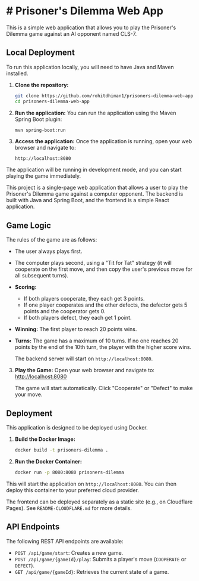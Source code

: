 # # Prisoner's Dilemma Web App

This is a simple web application that allows you to play the Prisoner's Dilemma game against an AI opponent named CLS-7.

## Local Deployment

To run this application locally, you will need to have Java and Maven installed.

1.  **Clone the repository:**
    ```bash
    git clone https://github.com/rohitdhiman1/prisoners-dilemma-web-app.git
    cd prisoners-dilemma-web-app
    ```

2.  **Run the application:**
    You can run the application using the Maven Spring Boot plugin:
    ```bash
    mvn spring-boot:run
    ```

3.  **Access the application:**
    Once the application is running, open your web browser and navigate to:
    ```
    http://localhost:8080
    ```

The application will be running in development mode, and you can start playing the game immediately.


This project is a single-page web application that allows a user to play the Prisoner's Dilemma game against a computer opponent. The backend is built with Java and Spring Boot, and the frontend is a simple React application.

## Game Logic

The rules of the game are as follows:

- The user always plays first.
- The computer plays second, using a "Tit for Tat" strategy (it will cooperate on the first move, and then copy the user's previous move for all subsequent turns).
- **Scoring:**
    - If both players cooperate, they each get 3 points.
    - If one player cooperates and the other defects, the defector gets 5 points and the cooperator gets 0.
    - If both players defect, they each get 1 point.
- **Winning:** The first player to reach 20 points wins.
- **Turns:** The game has a maximum of 10 turns. If no one reaches 20 points by the end of the 10th turn, the player with the higher score wins.

    The backend server will start on `http://localhost:8080`.

3.  **Play the Game:**
    Open your web browser and navigate to:
    [http://localhost:8080](http://localhost:8080)

    The game will start automatically. Click "Cooperate" or "Defect" to make your move.

## Deployment

This application is designed to be deployed using Docker.

1.  **Build the Docker Image:**
    ```bash
    docker build -t prisoners-dilemma .
    ```

2.  **Run the Docker Container:**
    ```bash
    docker run -p 8080:8080 prisoners-dilemma
    ```

This will start the application on `http://localhost:8080`. You can then deploy this container to your preferred cloud provider.

The frontend can be deployed separately as a static site (e.g., on Cloudflare Pages). See `README-CLOUDFLARE.md` for more details.

## API Endpoints

The following REST API endpoints are available:

- `POST /api/game/start`: Creates a new game.
- `POST /api/game/{gameId}/play`: Submits a player's move (`COOPERATE` or `DEFECT`).
- `GET /api/game/{gameId}`: Retrieves the current state of a game.
